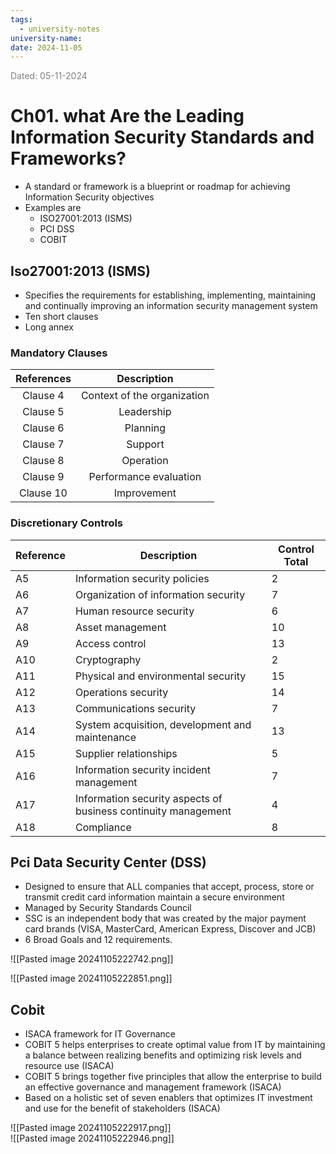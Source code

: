 ```yaml
---
tags:
  - university-notes
university-name: 
date: 2024-11-05
---
```



<span style="color: gray;">Dated: 05-11-2024</span>

# Ch01. what Are the Leading Information Security Standards and Frameworks?

- A standard or framework is a blueprint or roadmap for achieving Information Security objectives
- Examples are
    - ISO27001:2013 (ISMS)
    - PCI DSS
    - COBIT

## Iso27001:2013 (ISMS)

- Specifies the requirements for establishing, implementing, maintaining and continually improving an information security management system
- Ten short clauses
- Long annex

### Mandatory Clauses

| References |         Description         |
| :--------: | :-------------------------: |
|  Clause 4  | Context of the organization |
|  Clause 5  |         Leadership          |
|  Clause 6  |          Planning           |
|  Clause 7  |           Support           |
|  Clause 8  |          Operation          |
|  Clause 9  |   Performance evaluation    |
| Clause 10  |         Improvement         |

### Discretionary Controls

| Reference | Description                                                    | Control Total |
| --------- | -------------------------------------------------------------- | ------------- |
| A5        | Information security policies                                  | 2             |
| A6        | Organization of information security                           | 7             |
| A7        | Human resource security                                        | 6             |
| A8        | Asset management                                               | 10            |
| A9        | Access control                                                 | 13            |
| A10       | Cryptography                                                   | 2             |
| A11       | Physical and environmental security                            | 15            |
| A12       | Operations security                                            | 14            |
| A13       | Communications security                                        | 7             |
| A14       | System acquisition, development and maintenance                | 13            |
| A15       | Supplier relationships                                         | 5             |
| A16       | Information security incident management                       | 7             |
| A17       | Information security aspects of business continuity management | 4             |
| A18       | Compliance                                                     | 8             |

## Pci Data Security Center (DSS)

- Designed to ensure that ALL companies that accept, process, store or transmit credit card information maintain a secure environment
- Managed by Security Standards Council
- SSC is an independent body that was created by the major payment card brands (VISA, MasterCard, American Express, Discover and JCB)
- 6 Broad Goals and 12 requirements.

![[Pasted image 20241105222742.png]]

![[Pasted image 20241105222851.png]]

## Cobit

- ISACA framework for IT Governance
- COBIT 5 helps enterprises to create optimal value from IT by maintaining a balance between realizing benefits and optimizing risk levels and resource use (ISACA)
- COBIT 5 brings together five principles that allow the enterprise to build an effective governance and management framework (ISACA)
- Based on a holistic set of seven enablers that optimizes IT investment and use for the benefit of stakeholders (ISACA)

![[Pasted image 20241105222917.png]]  
![[Pasted image 20241105222946.png]]